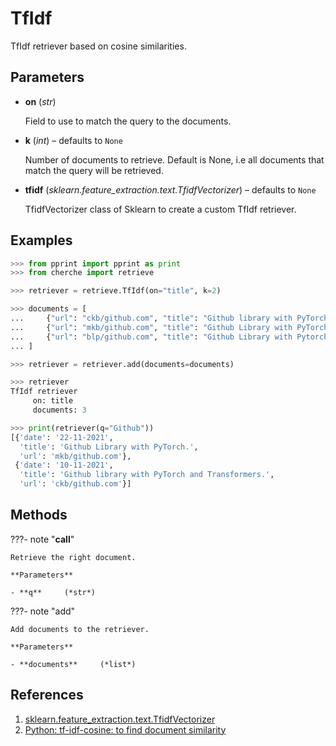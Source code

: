 # TfIdf

TfIdf retriever based on cosine similarities.



## Parameters

- **on** (*str*)

    Field to use to match the query to the documents.

- **k** (*int*) – defaults to `None`

    Number of documents to retrieve. Default is None, i.e all documents that match the query will be retrieved.

- **tfidf** (*sklearn.feature_extraction.text.TfidfVectorizer*) – defaults to `None`

    TfidfVectorizer class of Sklearn to create a custom TfIdf retriever.



## Examples

```python
>>> from pprint import pprint as print
>>> from cherche import retrieve

>>> retriever = retrieve.TfIdf(on="title", k=2)

>>> documents = [
...     {"url": "ckb/github.com", "title": "Github library with PyTorch and Transformers.", "date": "10-11-2021"},
...     {"url": "mkb/github.com", "title": "Github Library with PyTorch.", "date": "22-11-2021"},
...     {"url": "blp/github.com", "title": "Github Library with Pytorch and Transformers.", "date": "22-11-2020"},
... ]

>>> retriever = retriever.add(documents=documents)

>>> retriever
TfIdf retriever
     on: title
     documents: 3

>>> print(retriever(q="Github"))
[{'date': '22-11-2021',
  'title': 'Github Library with PyTorch.',
  'url': 'mkb/github.com'},
 {'date': '10-11-2021',
  'title': 'Github library with PyTorch and Transformers.',
  'url': 'ckb/github.com'}]
```

## Methods

???- note "__call__"

    Retrieve the right document.

    **Parameters**

    - **q**     (*str*)    
    
???- note "add"

    Add documents to the retriever.

    **Parameters**

    - **documents**     (*list*)    
    
## References

1. [sklearn.feature_extraction.text.TfidfVectorizer](https://scikit-learn.org/stable/modules/generated/sklearn.feature_extraction.text.TfidfVectorizer.html)
2. [Python: tf-idf-cosine: to find document similarity](https://stackoverflow.com/questions/12118720/python-tf-idf-cosine-to-find-document-similarity)

